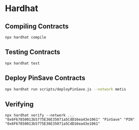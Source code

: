 # Hardhat

## Compiling Contracts

`npx hardhat compile`

## Testing Contracts

`npx hardhat test`

## Deploy PinSave Contracts

```bash
npx hardhat run scripts/deployPinSave.js --network metis
```

## Verifying

`npx hardhat verify --network ... "0x6F67850013b5775E36E35071a5CdD16ea43e1061" "PinSave" "PIN" "0x6F67850013b5775E36E35071a5CdD16ea43e1061"`
